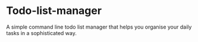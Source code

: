 # Todo-list-manager
A simple command line todo list manager that helps you organise your daily tasks in a sophisticated way.


